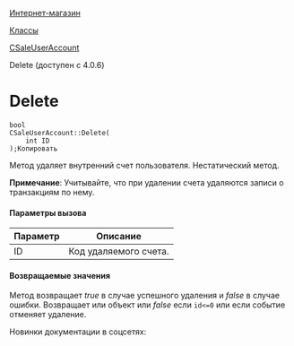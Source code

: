 [Интернет-магазин](/api_help/sale/index.php)

[Классы](/api_help/sale/classes/index.php)

[CSaleUserAccount](/api_help/sale/classes/csaleuseraccount/index.php)

Delete (доступен с 4.0.6)

Delete
======

```
bool
CSaleUserAccount::Delete(
	int ID
);Копировать
```

Метод удаляет внутренний счет пользователя. Нестатический метод.

**Примечание**: Учитывайте, что при удалении счета удаляются записи о транзакциям по нему.

#### Параметры вызова

| Параметр | Описание |
| --- | --- |
| ID | Код удаляемого счета. |

#### Возвращаемые значения

Метод возвращает *true* в случае успешного удаления и *false* в случае ошибки. Возвращает или объект или *false* если `id<=0` или если событие отменяет удаление.

Новинки документации в соцсетях: